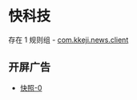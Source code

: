 # 快科技

存在 1 规则组 - [com.kkeji.news.client](/src/apps/com.kkeji.news.client.ts)

## 开屏广告

- [快照-0](https://i.gkd.li/import/13197536)
